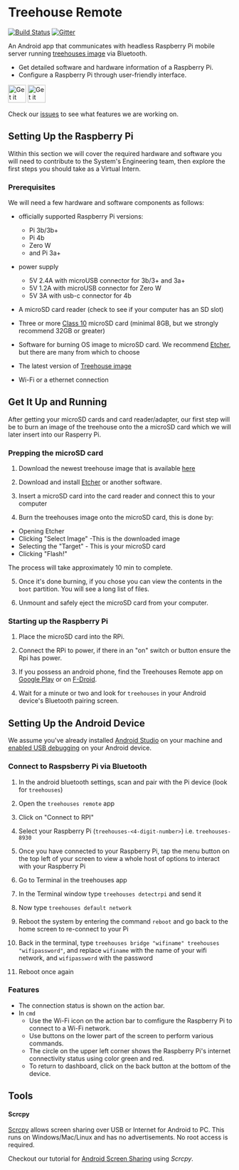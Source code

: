 # Treehouse Remote

[![Build Status](https://travis-ci.org/treehouses/remote.svg?branch=master)](https://travis-ci.org/treehouses/remote) [![Gitter](https://badges.gitter.im/Join%20Chat.svg)](https://gitter.im/treehouses/Lobby?utm_source=badge&utm_medium=badge&utm_campaign=pr-badge&utm_content=badge)


An Android app that communicates with headless Raspberry Pi mobile server running [treehouses image](https://github.com/treehouses/builder) via Bluetooth.
- Get detailed software and hardware information of a Raspberry Pi.
- Configure a Raspberry Pi through user-friendly interface.

[<img src="https://play.google.com/intl/en_us/badges/images/generic/en-play-badge.png"
     alt="Get it on Google Play"
     height="40">](https://play.google.com/store/apps/details?id=io.treehouses.remote)
[<img src="https://fdroid.gitlab.io/artwork/badge/get-it-on.png"
     alt="Get it on F-Droid"
     height="40">](https://f-droid.org/packages/io.treehouses.remote/)

Check our [issues](https://github.com/treehouses/remote/issues) to see what features we are working on.

## Setting Up the Raspberry Pi
Within this section we will cover the required hardware and software you will need to contribute to the System's Engineering team, then explore the first steps you should take as a Virtual Intern.

### Prerequisites

We will need a few hardware and software components as follows:

* officially supported Raspberry Pi versions:
  - Pi 3b/3b+
  - Pi 4b
  - Zero W
  - and Pi 3a+

* power supply
  - 5V 2.4A with microUSB connector for 3b/3+ and 3a+
  - 5V 1.2A with microUSB connector for Zero W
  - 5V 3A with usb-c connector for 4b

* A microSD card reader (check to see if your computer has an SD slot)  

* Three or more [Class 10](https://www.sdcard.org/developers/overview/speed_class/index.html) microSD card (minimal 8GB, but we strongly recommend 32GB or greater)

* Software for burning OS image to microSD card. We recommend [Etcher](https://etcher.io), but there are many from which to choose

* The latest version of [Treehouse image](http://dev.ole.org/)

* Wi-Fi or a ethernet connection


## Get It Up and Running
After getting your microSD cards and card reader/adapter, our first step will be to burn an image of the treehouse onto the a microSD card which we will later insert into our Rasperry Pi.

### Prepping the microSD card
1. Download the newest treehouse image that is available [here](https://treehouses.io/#!pages/download.md)

2. Download and install [Etcher](https://etcher.io) or another software.

3. Insert a microSD card into the card reader and connect this to your computer 

4.   Burn the treehouses image onto the microSD card, this is done by:
* Opening Etcher
* Clicking "Select Image" -This is the downloaded image
* Selecting the "Target" - This is your microSD card
* Clicking "Flash!"

The process will take approximately 10 min to complete.

5.  Once it's done burning,  if you chose you can view the contents in the `boot` partition. You will see a long list of files.

6. Unmount and safely eject the microSD card from your computer. 

### Starting up the Raspberry Pi
1. Place the microSD card into the RPi.

2. Connect the RPi to power, if there in an "on" switch or button ensure the Rpi has power.

3. If you possess an android phone, find the Treehouses Remote app on [Google Play](https://play.google.com/store/apps/details?id=io.treehouses.remote) or on [F-Droid](https://f-droid.org/packages/io.treehouses.remote/).

4. Wait for a minute or two and look for `treehouses` in your Android device's Bluetooth pairing screen.


## Setting Up the Android Device

We assume you've already installed [Android Studio](https://developer.android.com/studio/install) on your machine and [enabled USB debugging](https://developer.android.com/studio/command-line/adb#Enabling) on your Android device.

### Connect to Raspsberry Pi via Bluetooth

1. In the android bluetooth settings, scan and pair with the Pi device (look for `treehouses`)

2. Open the `treehouses remote` app 

3. Click on "Connect to RPI"  

4. Select your Raspberry Pi (`treehouses-<4-digit-number>`) i.e. `treehouses-8930` 

5. Once you have connected to your Raspberry Pi, tap the menu button on the top left of your screen to view a whole host of options to interact with your Raspberry Pi  

6. Go to Terminal in the treehouses app 

7. In the Terminal window type `treehouses detectrpi` and send it 

8. Now type `treehouses default network`  

9. Reboot the system by entering the command `reboot` and go back to the home screen to re-connect to your Pi

10. Back in the terminal, type `treehouses bridge "wifiname" treehouses "wifipassword"`, and replace `wifiname` with the name of your wifi network, and `wifipassword` with the password 

11. Reboot once again

### Features

- The connection status is shown on the action bar.
- In `cmd`
  - Use the Wi-Fi icon on the action bar to comfigure the Raspberry Pi to connect to a Wi-Fi network.
  - Use buttons on the lower part of the screen to perform various commands.
  - The circle on the upper left corner shows the Raspberry Pi's internet connectivity status using color green and red.
  - To return to dashboard, click on the back button at the bottom of the device.


## Tools

#### Scrcpy

[Scrcpy](https://github.com/Genymobile/scrcpy) allows screen sharing over USB or Internet for Android to PC. This runs on Windows/Mac/Linux and has no advertisements. No root access is required. 

Checkout our tutorial for [Android Screen Sharing](https://treehouses.io/#!./pages/blog/20190925-mobilescreenshare.md) using *Scrcpy*.
